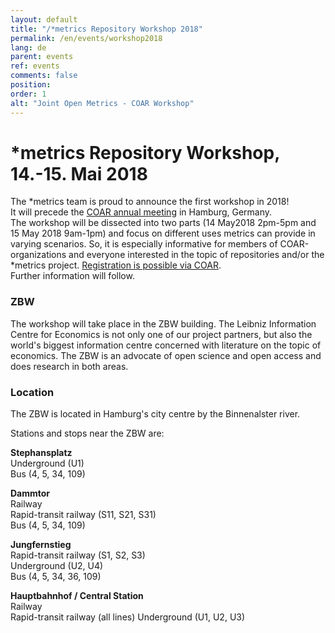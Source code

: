 ```yaml
---
layout: default
title: "/*metrics Repository Workshop 2018"
permalink: /en/events/workshop2018
lang: de
parent: events
ref: events
comments: false
position:
order: 1
alt: "Joint Open Metrics - COAR Workshop"
---
```

<!-- Start editing content here-->


<!-- Header picture instead of title preferable--> 
# \*metrics Repository Workshop, 14.-15. Mai 2018  
  
The \*metrics team is proud to announce the first workshop in 2018!  
It will precede the [COAR annual meeting](https://www.coar-repositories.org/community/coar-annual-meeting-2018/) in Hamburg, Germany.  
The workshop will be dissected into two parts (14 May2018 2pm-5pm and 15 May 2018 9am-1pm)
and focus on different uses metrics can provide in varying scenarios. So, it is especially informative for 
members of COAR-organizations and everyone interested in the topic of repositories and/or the \*metrics project.
[Registration is possible via COAR](https://www.coar-repositories.org/community/coar-annual-meeting-2018/registration/).  
Further information will follow.  
  
### ZBW  
The workshop will take place in the ZBW building. The Leibniz Information Centre for 
Economics is not only one of our project partners, but also the world&#39;s biggest information
centre concerned with literature on the topic of economics. The ZBW is an advocate of open science 
and open access and does research in both areas.  
  
### Location  
The ZBW is located in Hamburg&#39;s city centre by the Binnenalster river.  
  
<!-- Insert Map here-->  
  
Stations and stops near the ZBW are:  
  
**Stephansplatz**  
Underground (U1)  
Bus (4, 5, 34, 109)  
  
**Dammtor**  
Railway  
Rapid-transit railway (S11, S21, S31)  
Bus (4, 5, 34, 109)  
  
**Jungfernstieg**  
Rapid-transit railway (S1, S2, S3)  
Underground (U2, U4)  
Bus (4, 5, 34, 36, 109)  
  
**Hauptbahnhof / Central Station**  
Railway  
Rapid-transit railway (all lines) 
Underground (U1, U2, U3)  
